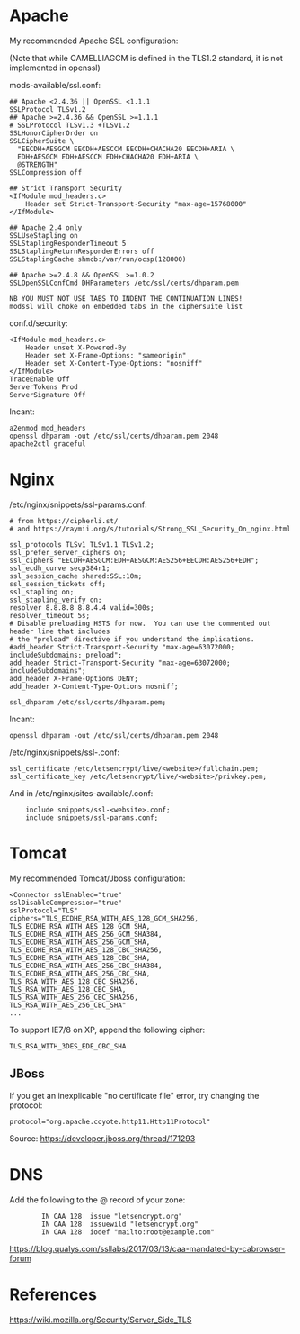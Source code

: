 Apache
======

My recommended Apache SSL configuration:

(Note that while CAMELLIAGCM is defined in the TLS1.2 standard, it is not implemented in openssl)

mods-available/ssl.conf:

```
## Apache <2.4.36 || OpenSSL <1.1.1
SSLProtocol TLSv1.2
## Apache >=2.4.36 && OpenSSL >=1.1.1
# SSLProtocol TLSv1.3 +TLSv1.2
SSLHonorCipherOrder on
SSLCipherSuite \
  "EECDH+AESGCM EECDH+AESCCM EECDH+CHACHA20 EECDH+ARIA \
  EDH+AESGCM EDH+AESCCM EDH+CHACHA20 EDH+ARIA \
  @STRENGTH"
SSLCompression off

## Strict Transport Security
<IfModule mod_headers.c>
	Header set Strict-Transport-Security "max-age=15768000"
</IfModule>

## Apache 2.4 only
SSLUseStapling on
SSLStaplingResponderTimeout 5
SSLStaplingReturnResponderErrors off
SSLStaplingCache shmcb:/var/run/ocsp(128000)

## Apache >=2.4.8 && OpenSSL >=1.0.2
SSLOpenSSLConfCmd DHParameters /etc/ssl/certs/dhparam.pem
```

	NB YOU MUST NOT USE TABS TO INDENT THE CONTINUATION LINES!
	modssl will choke on embedded tabs in the ciphersuite list

conf.d/security:

```
<IfModule mod_headers.c>
	Header unset X-Powered-By
	Header set X-Frame-Options: "sameorigin"
	Header set X-Content-Type-Options: "nosniff"
</IfModule>
TraceEnable Off
ServerTokens Prod
ServerSignature Off
```

Incant:

```
a2enmod mod_headers
openssl dhparam -out /etc/ssl/certs/dhparam.pem 2048
apache2ctl graceful
```

Nginx
======

/etc/nginx/snippets/ssl-params.conf:

```
# from https://cipherli.st/
# and https://raymii.org/s/tutorials/Strong_SSL_Security_On_nginx.html

ssl_protocols TLSv1 TLSv1.1 TLSv1.2;
ssl_prefer_server_ciphers on;
ssl_ciphers "EECDH+AESGCM:EDH+AESGCM:AES256+EECDH:AES256+EDH";
ssl_ecdh_curve secp384r1;
ssl_session_cache shared:SSL:10m;
ssl_session_tickets off;
ssl_stapling on;
ssl_stapling_verify on;
resolver 8.8.8.8 8.8.4.4 valid=300s;
resolver_timeout 5s;
# Disable preloading HSTS for now.  You can use the commented out header line that includes
# the "preload" directive if you understand the implications.
#add_header Strict-Transport-Security "max-age=63072000; includeSubdomains; preload";
add_header Strict-Transport-Security "max-age=63072000; includeSubdomains";
add_header X-Frame-Options DENY;
add_header X-Content-Type-Options nosniff;

ssl_dhparam /etc/ssl/certs/dhparam.pem;
```

Incant:

	openssl dhparam -out /etc/ssl/certs/dhparam.pem 2048

/etc/nginx/snippets/ssl-<website>.conf:

```
ssl_certificate /etc/letsencrypt/live/<website>/fullchain.pem;
ssl_certificate_key /etc/letsencrypt/live/<website>/privkey.pem;
```

And in /etc/nginx/sites-available/<website>.conf:

```
    include snippets/ssl-<website>.conf;
    include snippets/ssl-params.conf;
```

Tomcat
======

My recommended Tomcat/Jboss configuration:

```
<Connector sslEnabled="true"
sslDisableCompression="true"
sslProtocol="TLS"
ciphers="TLS_ECDHE_RSA_WITH_AES_128_GCM_SHA256,
TLS_ECDHE_RSA_WITH_AES_128_GCM_SHA,
TLS_ECDHE_RSA_WITH_AES_256_GCM_SHA384,
TLS_ECDHE_RSA_WITH_AES_256_GCM_SHA,
TLS_ECDHE_RSA_WITH_AES_128_CBC_SHA256,
TLS_ECDHE_RSA_WITH_AES_128_CBC_SHA,
TLS_ECDHE_RSA_WITH_AES_256_CBC_SHA384,
TLS_ECDHE_RSA_WITH_AES_256_CBC_SHA,
TLS_RSA_WITH_AES_128_CBC_SHA256,
TLS_RSA_WITH_AES_128_CBC_SHA,
TLS_RSA_WITH_AES_256_CBC_SHA256,
TLS_RSA_WITH_AES_256_CBC_SHA"
...
```

To support IE7/8 on XP, append the following cipher:

```
TLS_RSA_WITH_3DES_EDE_CBC_SHA
```

JBoss
-----

If you get an inexplicable "no certificate file" error, try changing the protocol:

```
protocol="org.apache.coyote.http11.Http11Protocol"
```

Source: https://developer.jboss.org/thread/171293


DNS
===

Add the following to the @ record of your zone:

```
        IN CAA 128	issue "letsencrypt.org"
        IN CAA 128	issuewild "letsencrypt.org"
        IN CAA 128	iodef "mailto:root@example.com"
```

https://blog.qualys.com/ssllabs/2017/03/13/caa-mandated-by-cabrowser-forum

References
==========

https://wiki.mozilla.org/Security/Server_Side_TLS
